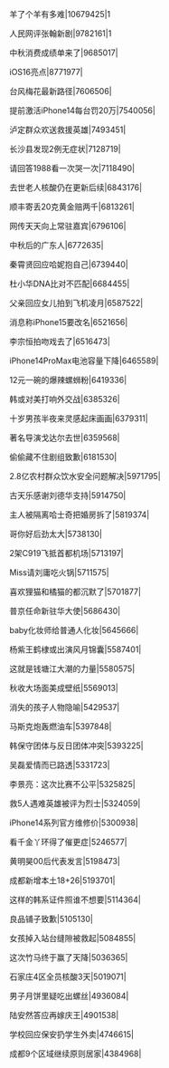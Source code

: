 羊了个羊有多难|10679425|1

人民网评张翰新剧|9782161|1

中秋消费成绩单来了|9685017|

iOS16亮点|8771977|

台风梅花最新路径|7606506|

提前激活iPhone14每台罚20万|7540056|

泸定群众欢送救援英雄|7493451|

长沙县发现2例无症状|7128719|

请回答1988看一次哭一次|7118490|

去世老人核酸仍在更新后续|6843176|

顺丰寄丢20克黄金赔两千|6813261|

网传天天向上常驻嘉宾|6796106|

中秋后的广东人|6772635|

秦霄贤回应哈妮抱自己|6739440|

杜小华DNA比对不匹配|6684455|

父亲回应女儿拍到飞机凌月|6587522|

消息称iPhone15要改名|6521656|

李宗恒拍吻戏去了|6516473|

iPhone14ProMax电池容量下降|6465589|

12元一碗的爆辣螺蛳粉|6419336|

韩或对美打响外交战|6385326|

十岁男孩半夜来灵感起床画画|6379311|

著名导演戈达尔去世|6359568|

偷偷藏不住剧组致歉|6181530|

2.8亿农村群众饮水安全问题解决|5971795|

古天乐感谢刘德华支持|5914750|

主人被隔离哈士奇把婚房拆了|5819374|

哥你好后劲太大|5738130|

2架C919飞抵首都机场|5713197|

Miss请刘庸吃火锅|5711575|

喜欢狸猫和橘猫的都沉默了|5701877|

普京任命新驻华大使|5686430|

baby化妆师给普通人化妆|5645666|

杨紫王鹤棣或出演风月锦囊|5587401|

这就是钱塘江大潮的力量|5580575|

秋收大场面美成壁纸|5569013|

消失的孩子人物隐喻|5429537|

马斯克炮轰燃油车|5397848|

韩保守团体与反日团体冲突|5393225|

吴磊爱情而已路透|5331723|

李景亮：这次比赛不公平|5325825|

救5人遇难英雄被评为烈士|5324059|

iPhone14系列官方维修价|5300938|

看千金丫环得了催更症|5246577|

黄明昊00后代表发言|5198473|

成都新增本土18+26|5193701|

这样的韩系证件照谁不想要|5114364|

良品铺子致歉|5105130|

女孩掉入站台缝隙被救起|5084855|

这次竹马终于赢了天降|5036365|

石家庄4区全员核酸3天|5019071|

男子月饼里疑吃出螺丝|4936084|

陆安然答应再嫁庆王|4901538|

学校回应保安扔学生外卖|4746615|

成都9个区域继续原则居家|4384968|

